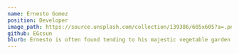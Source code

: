 ```yaml
---
name: Ernesto Gomez
position: Developer
image_path: https://source.unsplash.com/collection/139386/605x605?a=.png
github: EGcsun
blurb: Ernesto is often found tending to his majestic vegetable garden.
---
```

